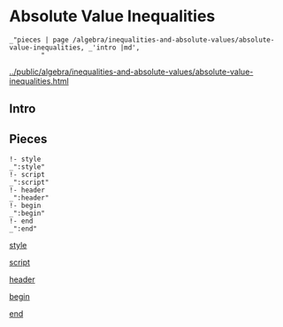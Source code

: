 # Absolute Value Inequalities

    _"pieces | page /algebra/inequalities-and-absolute-values/absolute-value-inequalities, _'intro |md',
            "

[../public/algebra/inequalities-and-absolute-values/absolute-value-inequalities.html](# "save:")


## Intro

## Pieces

    !- style
    _":style"
    !- script
    _":script"
    !- header
    _":header"
    !- begin
    _":begin"
    !- end
    _":end"

[style]() 

[script]()

[header]()

[begin]()

[end]()


